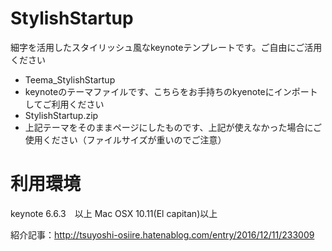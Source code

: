 # StylishStartup
細字を活用したスタイリッシュ風なkeynoteテンプレートです。ご自由にご活用ください

* Teema_StylishStartup
 * keynoteのテーマファイルです、こちらをお手持ちのkyenoteにインポートしてご利用ください
* StylishStartup.zip
 * 上記テーマをそのままページにしたものです、上記が使えなかった場合にご使用ください（ファイルサイズが重いのでご注意）
  

# 利用環境
keynote 6.6.3　以上
Mac OSX 10.11(El capitan)以上

紹介記事：http://tsuyoshi-osiire.hatenablog.com/entry/2016/12/11/233009
